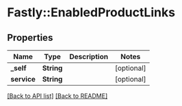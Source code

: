 # Fastly::EnabledProductLinks

## Properties

| Name | Type | Description | Notes |
| ---- | ---- | ----------- | ----- |
| **_self** | **String** |  | [optional] |
| **service** | **String** |  | [optional] |

[[Back to API list]](../../README.md#endpoints) [[Back to README]](../../README.md)

